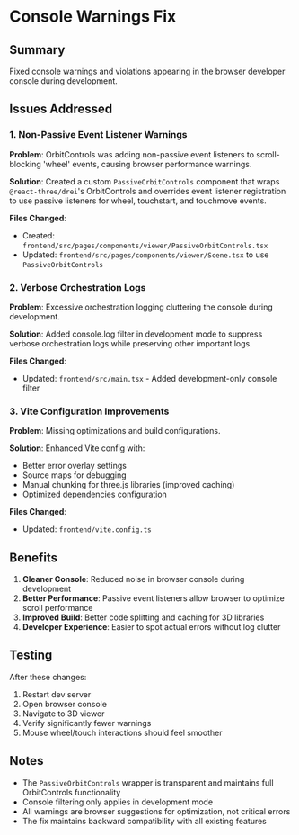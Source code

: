 # Console Warnings Fix

## Summary

Fixed console warnings and violations appearing in the browser developer console during development.

## Issues Addressed

### 1. Non-Passive Event Listener Warnings

**Problem**: OrbitControls was adding non-passive event listeners to scroll-blocking 'wheel' events, causing browser performance warnings.

**Solution**: Created a custom `PassiveOrbitControls` component that wraps `@react-three/drei`'s OrbitControls and overrides event listener registration to use passive listeners for wheel, touchstart, and touchmove events.

**Files Changed**:

- Created: `frontend/src/pages/components/viewer/PassiveOrbitControls.tsx`
- Updated: `frontend/src/pages/components/viewer/Scene.tsx` to use `PassiveOrbitControls`

### 2. Verbose Orchestration Logs

**Problem**: Excessive orchestration logging cluttering the console during development.

**Solution**: Added console.log filter in development mode to suppress verbose orchestration logs while preserving other important logs.

**Files Changed**:

- Updated: `frontend/src/main.tsx` - Added development-only console filter

### 3. Vite Configuration Improvements

**Problem**: Missing optimizations and build configurations.

**Solution**: Enhanced Vite config with:

- Better error overlay settings
- Source maps for debugging
- Manual chunking for three.js libraries (improved caching)
- Optimized dependencies configuration

**Files Changed**:

- Updated: `frontend/vite.config.ts`

## Benefits

1. **Cleaner Console**: Reduced noise in browser console during development
2. **Better Performance**: Passive event listeners allow browser to optimize scroll performance
3. **Improved Build**: Better code splitting and caching for 3D libraries
4. **Developer Experience**: Easier to spot actual errors without log clutter

## Testing

After these changes:

1. Restart dev server
2. Open browser console
3. Navigate to 3D viewer
4. Verify significantly fewer warnings
5. Mouse wheel/touch interactions should feel smoother

## Notes

- The `PassiveOrbitControls` wrapper is transparent and maintains full OrbitControls functionality
- Console filtering only applies in development mode
- All warnings are browser suggestions for optimization, not critical errors
- The fix maintains backward compatibility with all existing features
